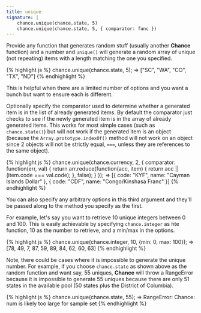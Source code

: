 ```yaml
---
title: unique
signature: |
    chance.unique(chance.state, 5)
    chance.unique(chance.state, 5, { comparator: func })
---
```


Provide any function that generates random stuff (usually another **Chance** function) and a number and `unique()` will generate a random array of unique (not repeating) items with a length matching the one you specified.

{% highlight js %}
chance.unique(chance.state, 5);
=> ["SC", "WA", "CO", "TX", "ND"]
{% endhighlight %}

This is helpful when there are a limited number of options and you want a bunch but want to ensure each is different.

Optionally specify the comparator used to determine whether a generated item is in the list of already generated items. By default the comparator just checks to see if the newly generated item is in the array of already generated items. This works for most simple cases (such as `chance.state()`) but will not work if the generated item is an object (because the `Array.prototype.indexOf()` method will not work on an object since 2 objects will not be strictly equal, `===`, unless they are references to the same object).

{% highlight js %}
chance.unique(chance.currency, 2, {
    comparator: function(err, val) {
        return arr.reduce(function(acc, item) {
            return acc || (item.code === val.code);
        }, false);
    }
});
=> [{ code: "KYF", name: "Cayman Islands Dollar" }, { code: "CDF", name: "Congo/Kinshasa Franc" }]
{% endhighlight %}

You can also specify any arbitrary options in this third argument and they'll be passed along to the method you specify as the first.

For example, let's say you want to retrieve 10 unique integers between 0 and 100. This is easily achievable by specifying `chance.integer` as hte function, 10 as the number to retrieve, and a min/max in the options.

{% highlight js %}
chance.unique(chance.integer, 10, {min: 0, max: 100});
=> [78, 49, 7, 87, 59, 89, 84, 62, 60, 63]
{% endhighlight %}

Note, there could be cases where it is impossible to generate the unique number. For example, if you choose `chance.state` as shown above as the random function and want say, 55 uniques, **Chance** will throw a RangeError because it is impossible to generate 55 uniques because there are only 51 states in the available pool (50 states plus the District of Columbia).

{% highlight js %}
chance.unique(chance.state, 55);
=> RangeError: Chance: num is likely too large for sample set
{% endhighlight %}


